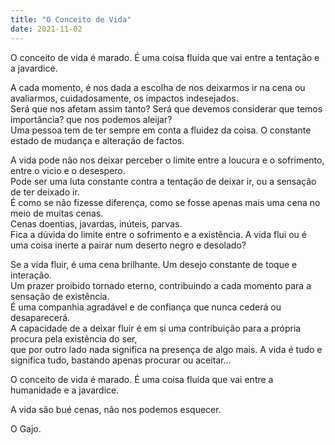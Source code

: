 ```yaml
---
title: "O Conceito de Vida"
date: 2021-11-02
---
```


O conceito de vida é marado. É uma coisa fluída que vai entre a tentação e a javardice. 

A cada momento, é nos dada a escolha de nos deixarmos ir na cena ou avaliarmos, cuidadosamente, os impactos indesejados. \
Será que nos afetam assim tanto? Será que devemos considerar que temos importância? que nos podemos aleijar? \
Uma pessoa tem de ter sempre em conta a fluidez da coisa. O constante estado de mudança e alteração de factos. 

A vida pode não nos deixar perceber o limite entre a loucura e o sofrimento, entre o vicio e o desespero. \
Pode ser uma luta constante contra a tentação de deixar ir, ou a sensação de ter deixado ir. \
É como se não fizesse diferença, como se fosse apenas mais uma cena no meio de muitas cenas. \
Cenas doentias, javardas, inúteis, parvas. \
Fica a dúvida do limite entre o sofrimento e a existência. A vida flui ou é uma coisa inerte a pairar num deserto negro e desolado? 

Se a vida fluir, é uma cena brilhante. Um desejo constante de toque e interação. \
Um prazer proibido tornado eterno, contribuindo a cada momento para a sensação de existência. \
É uma companhia agradável e de confiança que nunca cederá ou desaparecerá. \
A capacidade de a deixar fluir é em si uma contribuição para a própria procura pela existência do ser, \
que por outro lado nada significa na presença de algo mais. A vida é tudo e significa tudo, bastando apenas procurar ou aceitar... 

O conceito de vida é marado. É uma coisa fluída que vai entre a humanidade e a javardice.

A vida são bué cenas, não nos podemos esquecer.

O Gajo.
